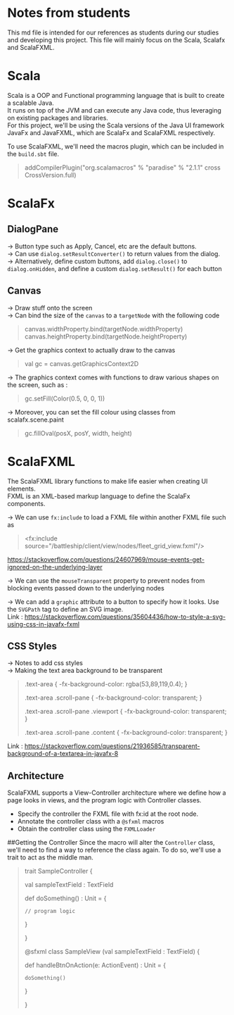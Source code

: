 # Notes from students

This md file is intended for our references as students during our studies and developing this project.
This file will mainly focus on the Scala, Scalafx and ScalaFXML.

# Scala
Scala is a OOP and Functional programming language that is built to create a scalable Java. <br>
It runs on top of the JVM and can execute any Java code, thus leveraging on existing packages and libraries. <br>
For this project, we'll be using the Scala versions of the Java UI framework JavaFx and JavaFXML, which are ScalaFx and ScalaFXML respectively.

To use ScalaFXML, we'll need the macros plugin, which can be included in the `build.sbt` file.

> addCompilerPlugin("org.scalamacros" % "paradise" % "2.1.1" cross CrossVersion.full)

# ScalaFx

## DialogPane
-> Button type such as Apply, Cancel, etc are the default buttons.<br>
-> Can use `dialog.setResultConverter()` to return values from the dialog.<br>
-> Alternatively, define custom buttons, add `dialog.close()` to `dialog.onHidden`, and define a custom `dialog.setResult()` for each button 

## Canvas
-> Draw stuff onto the screen <br>
-> Can bind the size of the `canvas` to a `targetNode` with the following code <br>
> canvas.widthProperty.bind(targetNode.widthProperty)
> canvas.heightProperty.bind(targetNode.heightProperty)

-> Get the graphics context to actually draw to the canvas
> val gc = canvas.getGraphicsContext2D

-> The graphics context comes with functions to draw various shapes on the screen, such as :
> gc.setFill(Color(0.5, 0, 0, 1))
 
-> Moreover, you can set the fill colour using classes from scalafx.scene.paint
> gc.fillOval(posX, posY, width, height)


# ScalaFXML
The ScalaFXML library functions to make life easier when creating UI elements. <br>
FXML is an XML-based markup language to define the ScalaFx components.

-> We can use `fx:include` to load a FXML file within another FXML file such as
> <fx:include source="/battleship/client/view/nodes/fleet_grid_view.fxml"/>

https://stackoverflow.com/questions/24607969/mouse-events-get-ignored-on-the-underlying-layer

-> We can use the `mouseTransparent` property to prevent nodes from blocking events passed down to the underlying nodes

-> We can add a `graphic` attribute to a button to specify how it looks. Use the `SVGPath` tag to define an SVG image. <br>
Link : https://stackoverflow.com/questions/35604436/how-to-style-a-svg-using-css-in-javafx-fxml

## CSS Styles
-> Notes to add css styles <br>
-> Making the text area background to be transparent
> .text-area { -fx-background-color: rgba(53,89,119,0.4); }
> 
> .text-area .scroll-pane { -fx-background-color: transparent; }
> 
> .text-area .scroll-pane .viewport { -fx-background-color: transparent; }
> 
> .text-area .scroll-pane .content { -fx-background-color: transparent; }

Link : https://stackoverflow.com/questions/21936585/transparent-background-of-a-textarea-in-javafx-8

## Architecture
ScalaFXML supports a View-Controller architecture where we define how a page looks in views,
and the program logic with Controller classes.  <br>
- Specify the controller the FXML file with fx:id at the root node. <br/>
- Annotate the controller class with a `@sfxml` macros 
- Obtain the controller class using the `FXMLLoader`

##Getting the Controller
Since the macro will alter the `Controller` class, we'll need to find a way to reference the class again.
To do so, we'll use a trait to act as the middle man.

> trait SampleController {
> 
>   val sampleTextField : TextField
> 
>   def doSomething() : Unit = {
> 
>     // program logic
> 
>   }
> 
> }
> 
> @sfxml
> class SampleView (val sampleTextField : TextField) {
> 
>   def handleBtnOnAction(e: ActionEvent) : Unit = {
> 
>     doSomething()
> 
>   }
> 
> }
